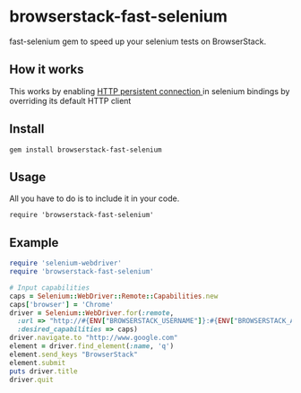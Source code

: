# browserstack-fast-selenium

fast-selenium gem to speed up your selenium tests on BrowserStack.

## How it works

This works by enabling [HTTP persistent connection ](https://en.wikipedia.org/wiki/HTTP_persistent_connection) in selenium bindings by overriding its default HTTP client

## Install

    gem install browserstack-fast-selenium

## Usage

All you have to do is to include it in your code. 

    require 'browserstack-fast-selenium'

## Example

```rb
require 'selenium-webdriver'
require 'browserstack-fast-selenium'

# Input capabilities
caps = Selenium::WebDriver::Remote::Capabilities.new
caps['browser'] = 'Chrome'
driver = Selenium::WebDriver.for(:remote,
  :url => "http://#{ENV["BROWSERSTACK_USERNAME"]}:#{ENV["BROWSERSTACK_ACCESSKEY"]}@hub-cloud.browserstack.com/wd/hub",
  :desired_capabilities => caps)
driver.navigate.to "http://www.google.com"
element = driver.find_element(:name, 'q')
element.send_keys "BrowserStack"
element.submit
puts driver.title
driver.quit
```

